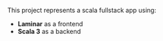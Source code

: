 This project represents a scala fullstack app using:
* **Laminar** as a frontend
* **Scala 3** as a backend